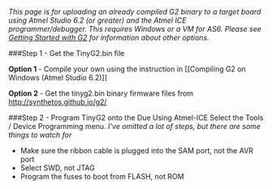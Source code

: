 _This page is for uploading an already compiled G2 binary to a target board using Atmel Studio 6.2 (or greater) and the Atmel ICE programmer/debugger. This requires Windows or a VM for AS6. Please see [Getting Started with G2](Getting-Started-with-G2) for information about other options._

###Step 1 - Get the TinyG2.bin file

**Option 1** - Compile your own using the instruction in [[Compiling G2 on Windows (Atmel Studio 6.2)]]

**Option 2** - Get the tinyg2.bin binary firmware files from http://synthetos.github.io/g2/

###Step 2 - Program TinyG2 onto the Due Using Atmel-ICE
Select the Tools / Device Programming menu. 
_I've omitted a lot of steps, but there are some things to watch for_
* Make sure the ribbon cable is plugged into the SAM port, not the AVR port
* Select SWD, not JTAG
* Program the fuses to boot from FLASH, not ROM
